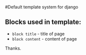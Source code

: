 #Default template system for django

## Blocks used in template:
* `block title` - title of page
* `block content` - content of page

Thanks.